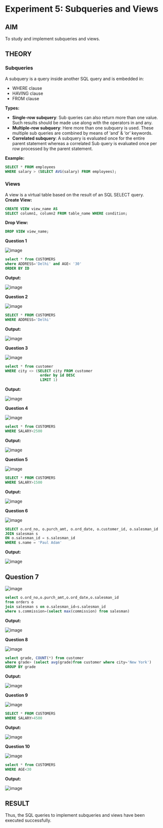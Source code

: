# Experiment 5: Subqueries and Views

## AIM
To study and implement subqueries and views.

## THEORY

### Subqueries
A subquery is a query inside another SQL query and is embedded in:
- WHERE clause
- HAVING clause
- FROM clause

**Types:**
- **Single-row subquery**:
  Sub queries can also return more than one value. Such results should be made use along with the operators in and any.
- **Multiple-row subquery**:
  Here more than one subquery is used. These multiple sub queries are combined by means of ‘and’ & ‘or’ keywords.
- **Correlated subquery**:
  A subquery is evaluated once for the entire parent statement whereas a correlated Sub query is evaluated once per row processed by the parent statement.

**Example:**
```sql
SELECT * FROM employees
WHERE salary > (SELECT AVG(salary) FROM employees);
```
### Views
A view is a virtual table based on the result of an SQL SELECT query.
**Create View:**
```sql
CREATE VIEW view_name AS
SELECT column1, column2 FROM table_name WHERE condition;
```
**Drop View:**
```sql
DROP VIEW view_name;
```

**Question 1**

![image](https://github.com/user-attachments/assets/94aa7aaa-7819-47ff-8e4b-b638702edd96)

```sql
select * from CUSTOMERS
where ADDRESS='Delhi' and AGE< '30'
ORDER BY ID
```

**Output:**

![image](https://github.com/user-attachments/assets/5fa71681-1f9f-4f94-9d81-3ce1d5ef9b49)

**Question 2**

![image](https://github.com/user-attachments/assets/6773454a-1a58-42b5-8455-e42c96421bcd)

```sql
SELECT * FROM CUSTOMERS
WHERE ADDRESS='Delhi'
```

**Output:**

![image](https://github.com/user-attachments/assets/e0ad038e-4fc1-4247-8851-7c4b8674ef9d)

**Question 3**

![image](https://github.com/user-attachments/assets/522c987a-e37f-4ebb-8538-b969ba825ee5)

```sql
select * from customer
WHERE city <> (SELECT city FROM customer
                order by id DESC 
                LIMIT 1)
```

**Output:**

![image](https://github.com/user-attachments/assets/0e415e10-c641-4b4b-b091-44939d6c1c0a)

**Question 4**

![image](https://github.com/user-attachments/assets/b1b0dbea-464b-4a14-97a9-349bc03cd883)

```sql
select * from CUSTOMERS
WHERE SALARY<2500
```

**Output:**

![image](https://github.com/user-attachments/assets/14617f90-ee7a-4a3b-891c-61bc3b68f064)

**Question 5**

![image](https://github.com/user-attachments/assets/2b5e1c5d-d8ec-497a-9a89-fbcf0e5773a8)

```sql
SELECT * FROM CUSTOMERS
WHERE SALARY>1500
```

**Output:**

![image](https://github.com/user-attachments/assets/1c879168-8787-465a-b13d-f386f7398de6)

**Question 6**

![image](https://github.com/user-attachments/assets/514a177a-0def-4df9-920c-4aa77dfa3081)

```sql
SELECT o.ord_no, o.purch_amt, o.ord_date, o.customer_id, o.salesman_id FROM orders o
JOIN salesman s 
ON o.salesman_id = s.salesman_id
WHERE s.name = 'Paul Adam'
```

**Output:**

![image](https://github.com/user-attachments/assets/fd4a20da-8ef4-4f5e-bf15-23740b9a6838)

**Question 7**
---
![image](https://github.com/user-attachments/assets/d5002bfa-7373-408a-9a46-8d8745f04c54)

```sql
select o.ord_no,o.purch_amt,o.ord_date,o.salesman_id
from orders o
join salesman s on o.salesman_id=s.salesman_id
where s.commission=(select max(commission) from salesman)
```

**Output:**

![image](https://github.com/user-attachments/assets/1dd8d4cc-716b-4c80-a4b3-fcbab6afbb1b)

**Question 8**

![image](https://github.com/user-attachments/assets/f11f805c-c1dc-4874-82a3-c759978a7ce7)

```sql
select grade, COUNT(*) from customer
where grade> (select avg(grade)from customer where city='New York')
GROUP BY grade
```

**Output:**

![image](https://github.com/user-attachments/assets/18176a1f-7412-4295-bf0c-52c3ef4d1f40)

**Question 9**

![image](https://github.com/user-attachments/assets/339ba002-2593-4408-8644-f9488629f912)

```sql
SELECT * FROM CUSTOMERS
WHERE SALARY>4500
```

**Output:**

![image](https://github.com/user-attachments/assets/78db2f5e-e642-4ba8-8747-72348d7e18f0)

**Question 10**

![image](https://github.com/user-attachments/assets/1a31d407-fdeb-46bd-aa40-ee8bb8aaab56)

```sql
select * from CUSTOMERS
WHERE AGE<30
```

**Output:**

![image](https://github.com/user-attachments/assets/3c11f4d6-a284-458c-b9e4-65a74fefe062)


## RESULT
Thus, the SQL queries to implement subqueries and views have been executed successfully.

